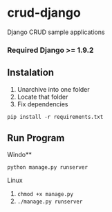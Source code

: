 # crud-django
Django CRUD sample applications

### Required Django >= 1.9.2

Instalation
---------------
1. Unarchive into one folder
2. Locate that folder
3. Fix dependencies

`pip install -r requirements.txt`

Run Program
---------------
Windo** 

`python manage.py runserver`

Linux

1. `chmod +x manage.py`
2. `./manage.py runserver`
